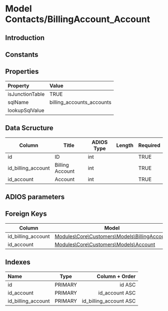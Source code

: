 # Model Contacts/BillingAccount_Account

## Introduction

## Constants

## Properties

| Property        | Value                     |
| :-------------- | :------------------------ |
| isJunctionTable | TRUE                      |
| sqlName         | billing_accounts_accounts |
| lookupSqlValue  |                           |

## Data Scructure

| Column             | Title           | ADIOS Type | Length | Required |
| ------------------ | --------------- | ---------- | ------ | -------- |
| id                 | ID              | int        |        | TRUE     |
| id_billing_account | Billing Account | int        |        | TRUE     |
| id_account         | Account         | int        |        | TRUE     |

## ADIOS parameters

## Foreign Keys

| Column             | Model                                                             | Relation | OnUpdate | OnDelete |
| ------------------ | ----------------------------------------------------------------- | -------- | -------- | -------- |
| id_billing_account | [Modules\Core\Customers\Models\BillingAccount](BillingAccount.md) | 1:N      | Cascade  | Restrict |
| id_account         | [Modules\Core\Customers\Models\Account](Account.md)               | 1:N      | Cascade  | Restrict |

## Indexes

| Name               |  Type   |         Column + Order |
| :----------------- | :-----: | ---------------------: |
| id                 | PRIMARY |                 id ASC |
| id_account         | PRIMARY |         id_account ASC |
| id_billing_account | PRIMARY | id_billing_account ASC |
